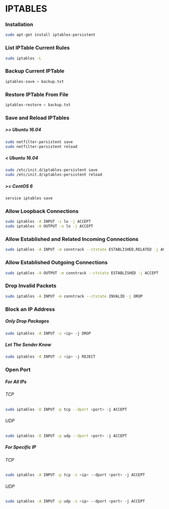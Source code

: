 # IPTABLES

### Installation
``` bash
sudo apt-get install iptables-persistent
```

### List IPTable Current Rules
``` bash
sudo iptables -L
```

### Backup Current IPTable

``` bash
iptables-save > backup.txt
```

### Restore IPTable From File
``` bash
iptables-restore < backup.txt 
```

### Save and Reload IPTables

##### >= Ubuntu 16.04
``` bash
sudo netfilter-persistent save
sudo netfilter-persistent reload
```

##### < Ubuntu 16.04
``` bash
sudo /etc/init.d/iptables-persistent save
sudo /etc/init.d/iptables-persistent reload
```

##### >= CentOS 6
``` bash
service iptables save
```

### Allow Loopback Connections
``` bash
sudo iptables -A INPUT -i lo -j ACCEPT
sudo iptables -A OUTPUT -o lo -j ACCEPT
```

### Allow Established and Related Incoming Connections
``` bash
sudo iptables -A INPUT -m conntrack --ctstate ESTABLISHED,RELATED -j ACCEPT
```

### Allow Established Outgoing Connections
``` bash
sudo iptables -A OUTPUT -m conntrack --ctstate ESTABLISHED -j ACCEPT
```

### Drop Invalid Packets
``` bash
sudo iptables -A INPUT -m conntrack --ctstate INVALID -j DROP
```

### Block an IP Address
##### Only Drop Packages
``` bash
sudo iptables -A INPUT -s <ip> -j DROP
```
##### Let The Sender Know
``` bash
sudo iptables -A INPUT -s <ip> -j REJECT
```

### Open Port
##### For All IPs
###### TCP
``` bash
sudo iptables -D INPUT -p tcp --dport <port> -j ACCEPT
```
###### UDP
``` bash
sudo iptables -D INPUT -p udp --dport <port> -j ACCEPT
```
##### For Specific IP
###### TCP
``` bash
sudo iptables -A INPUT -p tcp -s <ip> --dport <port> -j ACCEPT
```
###### UDP
``` bash
sudo iptables -A INPUT -p udp -s <ip> --dport <port> -j ACCEPT
```